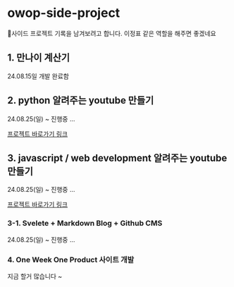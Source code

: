 # owop-side-project

사이드 프로젝트 기록을 남겨보려고 합니다. 
이정표 같은 역할을 해주면 좋겠네요


## 1. 만나이 계산기
24.08.15일 개발 완료함

## 2. python 알려주는 youtube 만들기
24.08.25(일) ~  진행중 ...

[프로젝트 바로가기 링크](https://github.com/oneweekoneproduct/owop-side-project/blob/main/python/README.md)

## 3. javascript / web development 알려주는 youtube 만들기
24.08.25(일) ~  진행중 ...

[프로젝트 바로가기 링크](https://github.com/oneweekoneproduct/owop-side-project/blob/main/web-development/README.md)


### 3-1. Svelete + Markdown Blog + Github CMS
24.08.25(일) ~  진행중 ...


### 4. One Week One Product 사이트 개발
지금 할거 많습니다 ~
